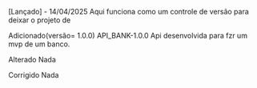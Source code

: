 [Lançado] - 14/04/2025
Aqui funciona como um controle de versão para deixar o projeto de 

Adicionado(versão= 1.0.0)
API_BANK-1.0.0 Api desenvolvida para fzr um mvp de um banco.

Alterado
Nada

Corrigido
Nada
